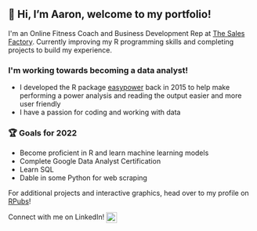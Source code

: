 ## 👋 Hi, I’m Aaron, welcome to my portfolio!

I'm an Online Fitness Coach and Business Development Rep at [The Sales Factory](https://www.thesalesfactory.co/). Currently improving my R programming skills and completing
projects to build my experience.

### I'm working towards becoming a data analyst!
- I developed the R package [easypower](https://cran.r-project.org/web/packages/easypower/index.html) back in 2015 to help make performing a power analysis and reading the output
easier and more user friendly
- I have a passion for coding and working with data

### 🏆 Goals for 2022
- Become proficient in R and learn machine learning models
- Complete Google Data Analyst Certification
- Learn SQL
- Dable in some Python for web scraping

For additional projects and interactive graphics, head over to my profile on [RPubs](https://rpubs.com/McGarveyA)!

Connect with me on LinkedIn!
[<img align="center" alt="aaronmcgarvey | LinkedIn" width="22px" src="https://cdn.jsdelivr.net/npm/simple-icons@v3/icons/linkedin.svg" />][linkedin]

<!---
amcgarvey93/amcgarvey93 is a ✨ special ✨ repository because its `README.md` (this file) appears on your GitHub profile.
You can click the Preview link to take a look at your changes.
--->
[linkedin]: https://linkedin.com/in/aaron-mcgarvey93
